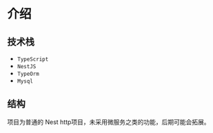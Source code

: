# 介绍

## 技术栈

- `TypeScript`
- `NestJS`
- `TypeOrm`
- `Mysql`


## 结构

项目为普通的 Nest http项目，未采用微服务之类的功能，后期可能会拓展。
